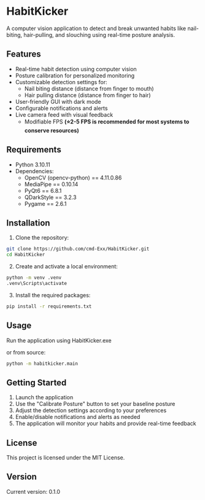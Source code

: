 # HabitKicker

A computer vision application to detect and break unwanted habits like nail-biting, hair-pulling, and slouching using real-time posture analysis.

## Features

- Real-time habit detection using computer vision
- Posture calibration for personalized monitoring
- Customizable detection settings for:
  - Nail biting distance (distance from finger to mouth)
  - Hair pulling distance (distance from finger to hair)
- User-friendly GUI with dark mode
- Configurable notifications and alerts
- Live camera feed with visual feedback
  - Modifiable FPS **(⭐2-5 FPS is recommended for most systems to conserve resources)**

## Requirements

- Python 3.10.11
- Dependencies:
  - OpenCV (opencv-python) == 4.11.0.86
  - MediaPipe == 0.10.14
  - PyQt6 == 6.8.1
  - QDarkStyle == 3.2.3
  - Pygame == 2.6.1

## Installation

1. Clone the repository:
```bash
git clone https://github.com/cmd-Exx/HabitKicker.git
cd HabitKicker
```

2. Create and activate a local environment:
```bash
python -m venv .venv
.venv\Scripts\activate
```

3. Install the required packages:
```bash
pip install -r requirements.txt
```

## Usage

Run the application using HabitKicker.exe

or from source:

```bash
python -m habitkicker.main
```

## Getting Started

1. Launch the application
2. Use the "Calibrate Posture" button to set your baseline posture
3. Adjust the detection settings according to your preferences
4. Enable/disable notifications and alerts as needed
5. The application will monitor your habits and provide real-time feedback

## License

This project is licensed under the MIT License.

## Version

Current version: 0.1.0 
